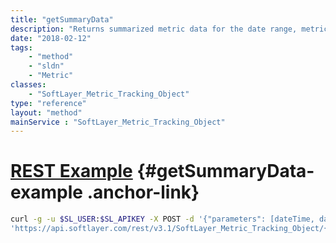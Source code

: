 ```yaml
---
title: "getSummaryData"
description: "Returns summarized metric data for the date range, metric type and summary period provided. "
date: "2018-02-12"
tags:
    - "method"
    - "sldn"
    - "Metric"
classes:
    - "SoftLayer_Metric_Tracking_Object"
type: "reference"
layout: "method"
mainService : "SoftLayer_Metric_Tracking_Object"
---
```


# [REST Example](#getSummaryData-example) <a href="/article/rest/"><i class="fas fa-question"></i></a> {#getSummaryData-example .anchor-link} 
```bash
curl -g -u $SL_USER:$SL_APIKEY -X POST -d '{"parameters": [dateTime, dateTime, SoftLayer_Container_Metric_Data_Type, int]}' \
'https://api.softlayer.com/rest/v3.1/SoftLayer_Metric_Tracking_Object/{SoftLayer_Metric_Tracking_ObjectID}/getSummaryData'
```
